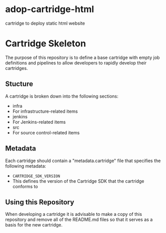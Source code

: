 # adop-cartridge-html
cartridge to deploy static html website
# Cartridge Skeleton
The purpose of this repository is to define a base cartridge with empty job definitions and pipelines to allow developers to rapidly develop their cartridges.

## Stucture
A cartridge is broken down into the following sections:

 * infra
  * For infrastructure-related items
 * jenkins
  * For Jenkins-related items
 * src
  * For source control-related items

## Metadata
Each cartridge should contain a "metadata.cartridge" file that specifies the following metadata:

 * `CARTRIDGE_SDK_VERSION`
  * This defines the version of the Cartridge SDK that the cartridge conforms to
 
## Using this Repository
When developing a cartridge it is advisable to make a copy of this repository and remove all of the README.md files so that it serves as a basis for the new cartridge.
